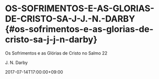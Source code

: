# OS-SOFRIMENTOS-E-AS-GLORIAS-DE-CRISTO-SA-J-J.-N.-DARBY {#os-sofrimentos-e-as-glorias-de-cristo-sa-j-j-n-darby}

Os Sofrimentos e as Glórias de Cristo no Salmo 22

J. N. Darby

2017-07-14T17:00:00+09:00